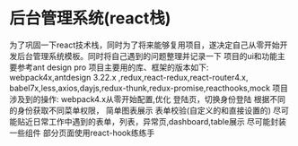 # 后台管理系统(react栈)
为了巩固一下react技术栈，同时为了将来能够复用项目，遂决定自己从零开始开发后台管理系统模板。同时将自己遇到的问题整理并记录一下
项目的ui和功能主要参考ant design pro
项目主要用的库、框架的版本如下:
webpack4x,antdesign 3.22.x ,redux,react-redux,react-router4.x, babel7x,less,axios,dayjs,redux-thunk,redux-promise,reacthooks,mock
项目涉及到的操作:
webpack4.x从零开始配置,优化
登陆页，切换身份登陆
根据不同的身份获取不同菜单权限，
简单图表展示
表单校验(自定义的和直接设置的)
尽可能贴近日常工作中遇到的表单，列表，异常页,dashboard,table展示 尽可能封装一些组件
部分页面使用react-hook练练手


